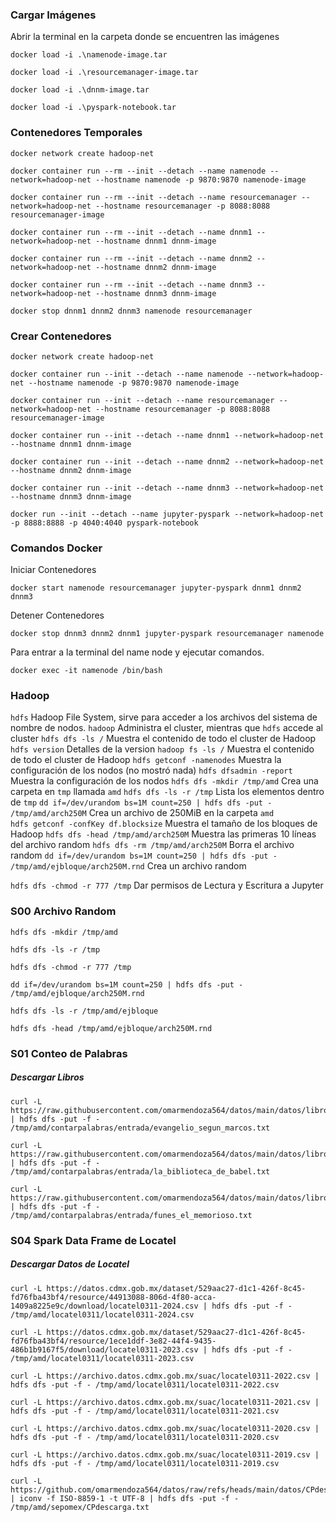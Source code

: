 ### Cargar Imágenes

Abrir la terminal en la carpeta donde se encuentren las imágenes
```
docker load -i .\namenode-image.tar

docker load -i .\resourcemanager-image.tar

docker load -i .\dnnm-image.tar

docker load -i .\pyspark-notebook.tar
```

### Contenedores Temporales

``` docker
docker network create hadoop-net

docker container run --rm --init --detach --name namenode --network=hadoop-net --hostname namenode -p 9870:9870 namenode-image

docker container run --rm --init --detach --name resourcemanager --network=hadoop-net --hostname resourcemanager -p 8088:8088 resourcemanager-image

docker container run --rm --init --detach --name dnnm1 --network=hadoop-net --hostname dnnm1 dnnm-image

docker container run --rm --init --detach --name dnnm2 --network=hadoop-net --hostname dnnm2 dnnm-image

docker container run --rm --init --detach --name dnnm3 --network=hadoop-net --hostname dnnm3 dnnm-image

docker stop dnnm1 dnnm2 dnnm3 namenode resourcemanager 
```

### Crear Contenedores

``` docker
docker network create hadoop-net

docker container run --init --detach --name namenode --network=hadoop-net --hostname namenode -p 9870:9870 namenode-image

docker container run --init --detach --name resourcemanager --network=hadoop-net --hostname resourcemanager -p 8088:8088 resourcemanager-image 

docker container run --init --detach --name dnnm1 --network=hadoop-net --hostname dnnm1 dnnm-image

docker container run --init --detach --name dnnm2 --network=hadoop-net --hostname dnnm2 dnnm-image 

docker container run --init --detach --name dnnm3 --network=hadoop-net --hostname dnnm3 dnnm-image

docker run --init --detach --name jupyter-pyspark --network=hadoop-net -p 8888:8888 -p 4040:4040 pyspark-notebook
```
### Comandos Docker

Iniciar Contenedores
``` docker
docker start namenode resourcemanager jupyter-pyspark dnnm1 dnnm2 dnnm3
```

Detener Contenedores
``` docker
docker stop dnnm3 dnnm2 dnnm1 jupyter-pyspark resourcemanager namenode
```

Para entrar a la terminal del name node y ejecutar comandos.
``` docker
docker exec -it namenode /bin/bash
```

### Hadoop

`hdfs` Hadoop File System, sirve para acceder a los archivos del sistema de nombre de nodos.
`hadoop` Administra el cluster, mientras que `hdfs` accede al cluster
`hdfs dfs -ls /` Muestra el contenido de todo el cluster de Hadoop
`hdfs version` Detalles de la version
`hadoop fs -ls /` Muestra el contenido de todo el cluster de Hadoop
`hdfs getconf -namenodes`	Muestra la configuración de los nodos (no mostró nada)
`hdfs dfsadmin -report`		Muestra la configuración de los nodos
`hdfs dfs -mkdir /tmp/amd` Crea una carpeta en `tmp` llamada `amd`
`hdfs dfs -ls -r /tmp` Lista los elementos dentro de `tmp`
`dd if=/dev/urandom bs=1M count=250 | hdfs dfs -put - /tmp/amd/arch250M` Crea un archivo de 250MiB en la carpeta `amd`	
`hdfs getconf -confKey df.blocksize` Muestra el tamaño de los bloques de Hadoop
`hdfs dfs -head /tmp/amd/arch250M` Muestra las primeras 10 líneas del archivo random
`hdfs dfs -rm /tmp/amd/arch250M` Borra el archivo random
`dd if=/dev/urandom bs=1M count=250 | hdfs dfs -put - /tmp/amd/ejbloque/arch250M.rnd` Crea un archivo random

`hdfs dfs -chmod -r 777 /tmp` Dar permisos de Lectura y Escritura a Jupyter

### S00 Archivo Random

``` hdfs
hdfs dfs -mkdir /tmp/amd

hdfs dfs -ls -r /tmp

hdfs dfs -chmod -r 777 /tmp

dd if=/dev/urandom bs=1M count=250 | hdfs dfs -put - /tmp/amd/ejbloque/arch250M.rnd

hdfs dfs -ls -r /tmp/amd/ejbloque

hdfs dfs -head /tmp/amd/ejbloque/arch250M.rnd

```

### S01 Conteo de Palabras

##### Descargar Libros

```hdfs
curl -L https://raw.githubusercontent.com/omarmendoza564/datos/main/datos/libros/evangelio_segun_marcos.txt | hdfs dfs -put -f - /tmp/amd/contarpalabras/entrada/evangelio_segun_marcos.txt

curl -L https://raw.githubusercontent.com/omarmendoza564/datos/main/datos/libros/la_biblioteca_de_babel.txt | hdfs dfs -put -f - /tmp/amd/contarpalabras/entrada/la_biblioteca_de_babel.txt

curl -L https://raw.githubusercontent.com/omarmendoza564/datos/main/datos/libros/funes_el_memorioso.txt | hdfs dfs -put -f - /tmp/amd/contarpalabras/entrada/funes_el_memorioso.txt
```

### S04 Spark Data Frame de Locatel

##### Descargar Datos de Locatel

```hdfs
curl -L https://datos.cdmx.gob.mx/dataset/529aac27-d1c1-426f-8c45-fd76fba43bf4/resource/44913088-806d-4f80-acca-1409a8225e9c/download/locatel0311-2024.csv | hdfs dfs -put -f - /tmp/amd/locatel0311/locatel0311-2024.csv

curl -L https://datos.cdmx.gob.mx/dataset/529aac27-d1c1-426f-8c45-fd76fba43bf4/resource/1ece1ddf-3e82-44f4-9435-486b1b9167f5/download/locatel0311-2023.csv | hdfs dfs -put -f - /tmp/amd/locatel0311/locatel0311-2023.csv

curl -L https://archivo.datos.cdmx.gob.mx/suac/locatel0311-2022.csv | hdfs dfs -put -f - /tmp/amd/locatel0311/locatel0311-2022.csv

curl -L https://archivo.datos.cdmx.gob.mx/suac/locatel0311-2021.csv | hdfs dfs -put -f - /tmp/amd/locatel0311/locatel0311-2021.csv

curl -L https://archivo.datos.cdmx.gob.mx/suac/locatel0311-2020.csv | hdfs dfs -put -f - /tmp/amd/locatel0311/locatel0311-2020.csv

curl -L https://archivo.datos.cdmx.gob.mx/suac/locatel0311-2019.csv | hdfs dfs -put -f - /tmp/amd/locatel0311/locatel0311-2019.csv

curl -L https://github.com/omarmendoza564/datos/raw/refs/heads/main/datos/CPdescarga.txt | iconv -f ISO-8859-1 -t UTF-8 | hdfs dfs -put -f - /tmp/amd/sepomex/CPdescarga.txt
```